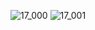 ![17_000](https://user-images.githubusercontent.com/80503808/190840127-b08f789c-16eb-4339-8f9c-bf9e274f924e.png)
![17_001](https://user-images.githubusercontent.com/80503808/190840128-eddf9c32-dcbc-494e-9ed1-fc9781ea698a.png)
